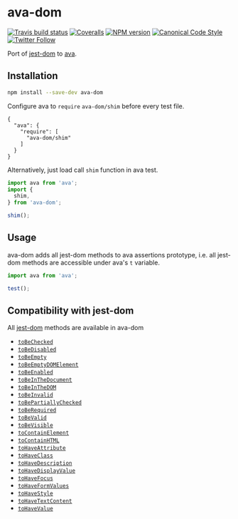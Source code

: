 # ava-dom

[![Travis build status](http://img.shields.io/travis/gajus/ava-dom/master.svg?style=flat-square)](https://travis-ci.org/gajus/ava-dom)
[![Coveralls](https://img.shields.io/coveralls/gajus/ava-dom.svg?style=flat-square)](https://coveralls.io/github/gajus/ava-dom)
[![NPM version](http://img.shields.io/npm/v/ava-dom.svg?style=flat-square)](https://www.npmjs.org/package/ava-dom)
[![Canonical Code Style](https://img.shields.io/badge/code%20style-canonical-blue.svg?style=flat-square)](https://github.com/gajus/canonical)
[![Twitter Follow](https://img.shields.io/twitter/follow/kuizinas.svg?style=social&label=Follow)](https://twitter.com/kuizinas)

Port of [jest-dom](https://github.com/testing-library/jest-dom) to [ava](https://www.npmjs.com/package/ava).

## Installation

```bash
npm install --save-dev ava-dom

```

Configure ava to `require` `ava-dom/shim` before every test file.

```
{
  "ava": {
    "require": [
      "ava-dom/shim"
    ]
  }
}

```

Alternatively, just load call `shim` function in ava test.

```js
import ava from 'ava';
import {
  shim,
} from 'ava-dom';

shim();

```

## Usage

ava-dom adds all jest-dom methods to ava assertions prototype, i.e. all jest-dom methods are accessible under ava's `t` variable.

```js
import ava from 'ava';

test();

```

## Compatibility with jest-dom

All [jest-dom](https://github.com/testing-library/jest-dom) methods are available in ava-dom

* [`toBeChecked`](https://github.com/testing-library/jest-dom#tobechecked)
* [`toBeDisabled`](https://github.com/testing-library/jest-dom#tobedisabled)
* [`toBeEmpty`](https://github.com/testing-library/jest-dom#tobeempty)
* [`toBeEmptyDOMElement`](https://github.com/testing-library/jest-dom#tobeemptydomelement)
* [`toBeEnabled`](https://github.com/testing-library/jest-dom#tobeenabled)
* [`toBeInTheDocument`](https://github.com/testing-library/jest-dom#tobeinthedocument)
* [`toBeInTheDOM`](https://github.com/testing-library/jest-dom#tobeinthedom)
* [`toBeInvalid`](https://github.com/testing-library/jest-dom#tobeinvalid)
* [`toBePartiallyChecked`](https://github.com/testing-library/jest-dom#tobepartiallychecked)
* [`toBeRequired`](https://github.com/testing-library/jest-dom#toberequired)
* [`toBeValid`](https://github.com/testing-library/jest-dom#tobevalid)
* [`toBeVisible`](https://github.com/testing-library/jest-dom#tobevisible)
* [`toContainElement`](https://github.com/testing-library/jest-dom#tocontainelement)
* [`toContainHTML`](https://github.com/testing-library/jest-dom#tocontainhtml)
* [`toHaveAttribute`](https://github.com/testing-library/jest-dom#tohaveattribute)
* [`toHaveClass`](https://github.com/testing-library/jest-dom#tohaveclass)
* [`toHaveDescription`](https://github.com/testing-library/jest-dom#tohavedescription)
* [`toHaveDisplayValue`](https://github.com/testing-library/jest-dom#tohavedisplayvalue)
* [`toHaveFocus`](https://github.com/testing-library/jest-dom#tohavefocus)
* [`toHaveFormValues`](https://github.com/testing-library/jest-dom#tohaveformvalues)
* [`toHaveStyle`](https://github.com/testing-library/jest-dom#tohavestyle)
* [`toHaveTextContent`](https://github.com/testing-library/jest-dom#tohavetextcontent)
* [`toHaveValue`](https://github.com/testing-library/jest-dom#tohavevalue)

